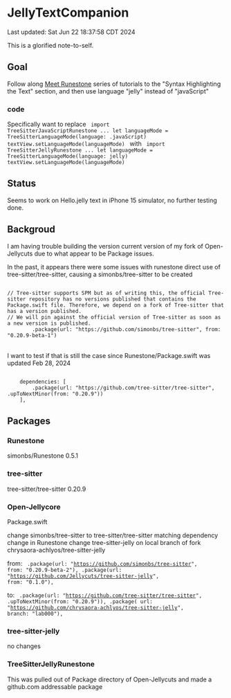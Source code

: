 # JellyTextCompanion
Last updated: Sat Jun 22 18:37:58 CDT 2024

This is a glorified note-to-self.

## Goal
 
Follow along 
[Meet Runestone](https://docs.runestone.app/tutorials/meet-runestone) series of tutorials to the "Syntax Highlighting the Text" section, and then use language "jelly" instead of "javaScript"

### code

Specifically want to replace 
<code>
import TreeSitterJavaScriptRunestone
  ...
        let languageMode = TreeSitterLanguageMode(language: .javaScript)
        textView.setLanguageMode(languageMode)
</code>
with
<code>
import TreeSitterJellyRunestone
  ...
        let languageMode = TreeSitterLanguageMode(language: jelly)
        textView.setLanguageMode(languageMode)
</code>

## Status

Seems to work on Hello.jelly text in iPhone 15 simulator, no further testing done.

## Backgroud

I am having trouble building the version current version of my fork of Open-Jellycuts due to what appear to be Package issues.  

In the past, it appears there were some issues with runestone direct use of tree-sitter/tree-sitter, causing a simonbs/tree-sitter to be created

<code>
// Tree-sitter supports SPM but as of writing this, the official Tree-sitter repository has no versions published that contains the Package.swift file. Therefore, we depend on a fork of Tree-sitter that has a version published.
// We will pin against the official version of Tree-sitter as soon as a new version is published.
        .package(url: "https://github.com/simonbs/tree-sitter", from: "0.20.9-beta-1")
</code>
  
\
I want to test if that is still the case since Runestone/Package.swift was updated Feb 28, 2024

<code>
    dependencies: [
        .package(url: "https://github.com/tree-sitter/tree-sitter", .upToNextMinor(from: "0.20.9"))
    ],
</code>

## Packages

### Runestone

simonbs/Runestone 0.5.1

### tree-sitter

tree-sitter/tree-sitter 0.20.9

### Open-Jellycore

Package.swift  

change simonbs/tree-sitter to tree-sitter/tree-sitter matching dependency change in Runestone
change tree-sitter-jelly on local branch of fork chrysaora-achlyos/tree-sitter-jelly

from:
<code>
        .package(url: "https://github.com/simonbs/tree-sitter", from: "0.20.9-beta-2"),
        .package(url: "https://github.com/Jellycuts/tree-sitter-jelly", from: "0.1.0"),
</code>

to:
<code>
        .package(url: "https://github.com/tree-sitter/tree-sitter", .upToNextMinor(from: "0.20.9")),
        .package( url: "https://github.com/chrysaora-achlyos/tree-sitter-jelly", branch: "lab000"),
</code>

### tree-sitter-jelly

no changes

### TreeSitterJellyRunestone

This was pulled out of Package directory of Open-Jellycuts and made a github.com addressable package

